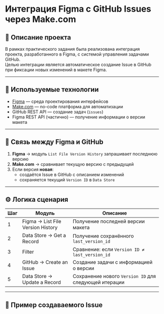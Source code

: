 # Интеграция Figma с GitHub Issues через Make.com

## 📌 Описание проекта

В рамках практического задания была реализована интеграция проекта, разработанного в Figma, с системой управления задачами GitHub.  
Целью интеграции является автоматическое создание Issue в GitHub при фиксации новых изменений в макете Figma.

---

## 🔧 Используемые технологии

- [Figma](https://figma.com) — среда проектирования интерфейсов
- [Make.com](https://www.make.com/) — no-code платформа для автоматизации
- GitHub REST API — создание задач (`issues`)
- Figma REST API (частично) — получение информации о версии макета

---

## 🔗 Связь между Figma и GitHub

1. **Figma** → модуль `List File Version History` запрашивает последнюю версию
2. **Make.com** → сравнивает текущую версию с предыдущей
3. Если версия **новая**:
   - создаётся Issue в GitHub с описанием изменений
   - сохраняется текущий `Version ID` в `Data Store`

---

## ⚙️ Логика сценария

| Шаг | Модуль                                  | Описание                                               |
|-----|-----------------------------------------|--------------------------------------------------------|
| 1   | Figma → List File Version History       | Получение последней версии макета                     |
| 2   | Data Store → Get a Record               | Получение сохранённого `last_version_id`              |
| 3   | Filter                                   | Сравнение: если `Version ID ≠ last_version_id`        |
| 4   | GitHub → Create an Issue                | Создание задачи с информацией о версии                |
| 5   | Data Store → Update a Record            | Сохранение нового `Version ID` для следующей итерации |

---

## 💬 Пример создаваемого Issue

